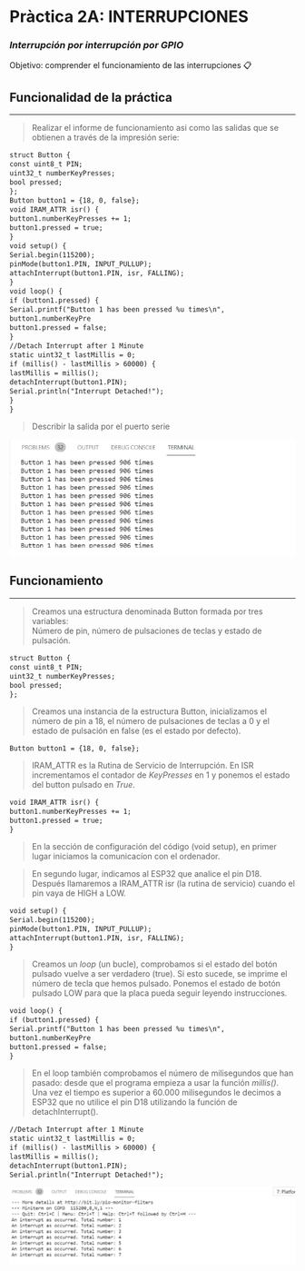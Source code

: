 # Pràctica 2A: INTERRUPCIONES
### *Interrupción por interrupción por GPIO*

Objetivo: comprender el funcionamiento de las interrupciones 📋

## Funcionalidad de la práctica
---------------------------------
>Realizar el informe de funcionamiento asi como las salidas que se obtienen a través de la
impresión serie: 

```
struct Button {
const uint8_t PIN;
uint32_t numberKeyPresses;
bool pressed;
};
Button button1 = {18, 0, false};
void IRAM_ATTR isr() {
button1.numberKeyPresses += 1;
button1.pressed = true;
}
void setup() {
Serial.begin(115200);
pinMode(button1.PIN, INPUT_PULLUP);
attachInterrupt(button1.PIN, isr, FALLING);
}
void loop() {
if (button1.pressed) {
Serial.printf("Button 1 has been pressed %u times\n", button1.numberKeyPre
button1.pressed = false;
}
//Detach Interrupt after 1 Minute
static uint32_t lastMillis = 0;
if (millis() - lastMillis > 60000) {
lastMillis = millis();
detachInterrupt(button1.PIN);
Serial.println("Interrupt Detached!");
}
}

```

> Describir la salida por el puerto serie

![](botton.jpg)

## Funcionamiento
---------------------------------
>Creamos una estructura denominada Button formada por tres variables:  
Número de pin, número de pulsaciones de teclas y estado de pulsación. 
```
struct Button {
const uint8_t PIN;
uint32_t numberKeyPresses;
bool pressed;
};

```
> Creamos una instancia de la estructura Button, inicializamos el número de pin a 18, el número de pulsaciones de teclas a 0 y el estado de pulsación en false (es el estado por defecto).
```
Button button1 = {18, 0, false};
```
>IRAM_ATTR es la Rutina de Servicio de Interrupción.
En ISR incrementamos el contador de _KeyPresses_ en 1 y ponemos el estado del button pulsado en _True_.

```
void IRAM_ATTR isr() {
button1.numberKeyPresses += 1;
button1.pressed = true;
}
```
>En la sección de configuración del código (void setup), en primer lugar iniciamos la comunicacíon con el ordenador.

>En segundo lugar, indicamos al ESP32 que analice el pin D18. Después llamaremos a IRAM_ATTR isr (la rutina de servicio) cuando el pin vaya de HIGH a LOW. 


```
void setup() {
Serial.begin(115200);
pinMode(button1.PIN, INPUT_PULLUP);
attachInterrupt(button1.PIN, isr, FALLING);
}
```
>Creamos un _loop_ (un bucle), comprobamos si el estado del botón pulsado vuelve a ser verdadero (true). 
Si esto sucede, se imprime el número de tecla que hemos pulsado.
Ponemos el estado de botón pulsado LOW para que la placa pueda seguir leyendo instrucciones. 
```
void loop() {
if (button1.pressed) {
Serial.printf("Button 1 has been pressed %u times\n", button1.numberKeyPre
button1.pressed = false;
}
```
>En el loop también comprobamos el número de milisegundos que han pasado: desde que el programa empieza a usar la función _millis()_. 
>Una vez el tiempo es superior a 60.000 milisegundos le decimos a ESP32 que no utilice el pin D18 utilizando la función de detachInterrupt().

```
//Detach Interrupt after 1 Minute
static uint32_t lastMillis = 0;
if (millis() - lastMillis > 60000) {
lastMillis = millis();
detachInterrupt(button1.PIN);
Serial.println("Interrupt Detached!");
```

![](interr.jpg)